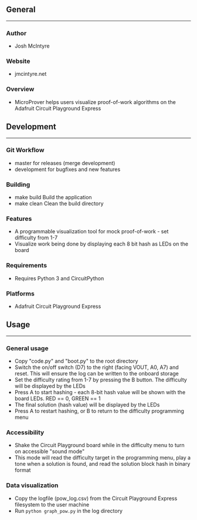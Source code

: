 ## General
____________

### Author
* Josh McIntyre

### Website
* jmcintyre.net

### Overview
* MicroProver helps users visualize proof-of-work algorithms on the Adafruit Circuit Playground Express

## Development
________________

### Git Workflow
* master for releases (merge development)
* development for bugfixes and new features

### Building
* make build
Build the application
* make clean
Clean the build directory

### Features
* A programmable visualization tool for mock proof-of-work - set difficulty from 1-7
* Visualize work being done by displaying each 8 bit hash as LEDs on the board 

### Requirements
* Requires Python 3 and CircuitPython

### Platforms
* Adafruit Circuit Playground Express

## Usage
____________

### General usage
* Copy "code.py" and "boot.py" to the root directory
* Switch the on/off switch (D7) to the right (facing VOUT, A0, A7) and reset. This will ensure the log can be written to the onboard storage
* Set the difficulty rating from 1-7 by pressing the B button. The difficulty will be displayed by the LEDs
* Press A to start hashing - each 8-bit hash value will be shown with the board LEDs. RED == 0, GREEN == 1
* The final solution (hash value) will be displayed by the LEDs
* Press A to restart hashing, or B to return to the difficulty programming menu

### Accessibility
* Shake the Circuit Playground board while in the difficulty menu to turn on accessible "sound mode"
* This mode will read the difficulty target in the programming menu, play a tone when a solution is found,
and read the solution block hash in binary format

### Data visualization
* Copy the logfile (pow_log.csv) from the Circuit Playground Express filesystem to the user machine
* Run `python graph_pow.py` in the log directory
